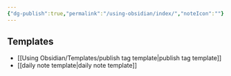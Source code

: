 ```yaml
---
{"dg-publish":true,"permalink":"/using-obsidian/index/","noteIcon":""}
---
```


## Templates
- [[Using Obsidian/Templates/publish tag template\|publish tag template]]
- [[daily note template\|daily note template]]